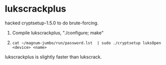 lukscrackplus
=============

hacked cryptsetup-1.5.0 to do brute-forcing.

1. Compile lukscrackplus, "./configure; make"

2. ```cat ~/magnum-jumbo/run/password.lst  | sudo ./cryptsetup luksOpen <device> <name>```

lukscrackplus is slightly faster than lukscrack.
